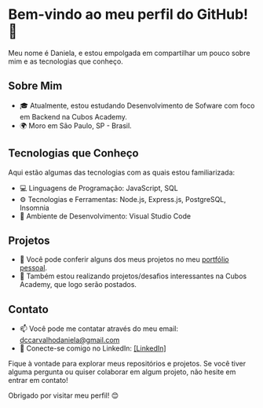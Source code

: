 # Bem-vindo ao meu perfil do GitHub! 👋

Meu nome é Daniela, e estou empolgada em compartilhar um pouco sobre mim e as tecnologias que conheço.

## Sobre Mim

- 🎓 Atualmente, estou estudando Desenvolvimento de Sofware com foco em Backend na Cubos Academy.
- 🌍 Moro em São Paulo, SP - Brasil.


## Tecnologias que Conheço

Aqui estão algumas das tecnologias com as quais estou familiarizada:

- 💻 Linguagens de Programação: JavaScript, SQL
- ⚙️ Tecnologias e Ferramentas: Node.js, Express.js, PostgreSQL, Insomnia
- 📝 Ambiente de Desenvolvimento: Visual Studio Code

## Projetos

- 🚀 Você pode conferir alguns dos meus projetos no meu [portfólio pessoal](link_para_seu_portfolio).
- 🔗 Também estou realizando projetos/desafios interessantes na Cubos Academy, que logo serão postados.

## Contato

- 📫 Você pode me contatar através do meu email: dccarvalhodaniela@gmail.com
- 🔗 Conecte-se comigo no LinkedIn: [[LinkedIn]](https://www.linkedin.com/in/daniela-carvalho-dos-santos/)

Fique à vontade para explorar meus repositórios e projetos. Se você tiver alguma pergunta ou quiser colaborar em algum projeto, não hesite em entrar em contato!

Obrigado por visitar meu perfil! 😊
